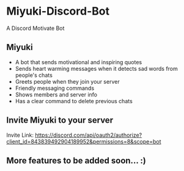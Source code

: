 # Miyuki-Discord-Bot
A Discord Motivate Bot

## Miyuki

* A bot that sends motivational and inspiring quotes
* Sends heart warming messages when it detects sad words from people's chats
* Greets people when they join your server
* Friendly messaging commands
* Shows members and server info
* Has a clear command to delete previous chats

## Invite Miyuki to your server
Invite Link: https://discord.com/api/oauth2/authorize?client_id=843839492904189952&permissions=8&scope=bot

## More features to be added soon... :)
